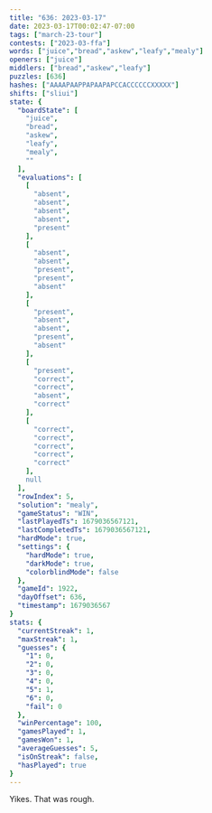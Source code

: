 ```yaml
---
title: "636: 2023-03-17"
date: 2023-03-17T00:02:47-07:00
tags: ["march-23-tour"]
contests: ["2023-03-ffa"]
words: ["juice","bread","askew","leafy","mealy"]
openers: ["juice"]
middlers: ["bread","askew","leafy"]
puzzles: [636]
hashes: ["AAAAPAAPPAPAAPAPCCACCCCCCXXXXX"]
shifts: ["sliui"]
state: {
  "boardState": [
    "juice",
    "bread",
    "askew",
    "leafy",
    "mealy",
    ""
  ],
  "evaluations": [
    [
      "absent",
      "absent",
      "absent",
      "absent",
      "present"
    ],
    [
      "absent",
      "absent",
      "present",
      "present",
      "absent"
    ],
    [
      "present",
      "absent",
      "absent",
      "present",
      "absent"
    ],
    [
      "present",
      "correct",
      "correct",
      "absent",
      "correct"
    ],
    [
      "correct",
      "correct",
      "correct",
      "correct",
      "correct"
    ],
    null
  ],
  "rowIndex": 5,
  "solution": "mealy",
  "gameStatus": "WIN",
  "lastPlayedTs": 1679036567121,
  "lastCompletedTs": 1679036567121,
  "hardMode": true,
  "settings": {
    "hardMode": true,
    "darkMode": true,
    "colorblindMode": false
  },
  "gameId": 1922,
  "dayOffset": 636,
  "timestamp": 1679036567
}
stats: {
  "currentStreak": 1,
  "maxStreak": 1,
  "guesses": {
    "1": 0,
    "2": 0,
    "3": 0,
    "4": 0,
    "5": 1,
    "6": 0,
    "fail": 0
  },
  "winPercentage": 100,
  "gamesPlayed": 1,
  "gamesWon": 1,
  "averageGuesses": 5,
  "isOnStreak": false,
  "hasPlayed": true
}
---
```

<!-- more -->
Yikes. That was rough. 
